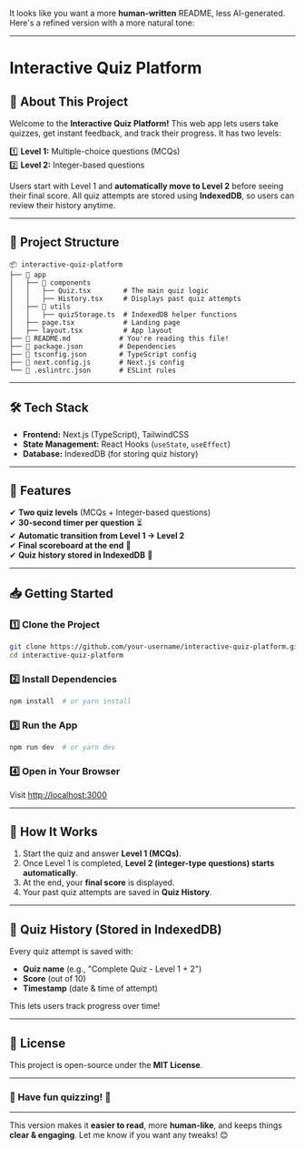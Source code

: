 It looks like you want a more **human-written** README, less AI-generated. Here's a refined version with a more natural tone:  

---

# **Interactive Quiz Platform**  

## 🚀 About This Project  
Welcome to the **Interactive Quiz Platform!** This web app lets users take quizzes, get instant feedback, and track their progress. It has two levels:  

1️⃣ **Level 1:** Multiple-choice questions (MCQs)  
2️⃣ **Level 2:** Integer-based questions  

Users start with Level 1 and **automatically move to Level 2** before seeing their final score. All quiz attempts are stored using **IndexedDB**, so users can review their history anytime.  

---

## 📂 Project Structure  

```
📦 interactive-quiz-platform
├── 📂 app
│   ├── 📂 components
│   │   ├── Quiz.tsx        # The main quiz logic
│   │   ├── History.tsx     # Displays past quiz attempts
│   ├── 📂 utils
│   │   ├── quizStorage.ts  # IndexedDB helper functions
│   ├── page.tsx            # Landing page
│   ├── layout.tsx          # App layout
├── 📄 README.md            # You're reading this file!
├── 📄 package.json         # Dependencies
├── 📄 tsconfig.json        # TypeScript config
├── 📄 next.config.js       # Next.js config
└── 📄 .eslintrc.json       # ESLint rules
```

---

## 🛠️ Tech Stack  

- **Frontend:** Next.js (TypeScript), TailwindCSS  
- **State Management:** React Hooks (`useState`, `useEffect`)  
- **Database:** IndexedDB (for storing quiz history)  

---

## 🎯 Features  

✔ **Two quiz levels** (MCQs + Integer-based questions)  
✔ **30-second timer per question** ⏳  
✔ **Automatic transition from Level 1 → Level 2**  
✔ **Final scoreboard at the end** 🎉  
✔ **Quiz history stored in IndexedDB** 💾  

---

## 📥 Getting Started  

### 1️⃣ Clone the Project  
```bash
git clone https://github.com/your-username/interactive-quiz-platform.git
cd interactive-quiz-platform
```

### 2️⃣ Install Dependencies  
```bash
npm install  # or yarn install
```

### 3️⃣ Run the App  
```bash
npm run dev  # or yarn dev
```

### 4️⃣ Open in Your Browser  
Visit [http://localhost:3000](http://localhost:3000)  

---

## 📝 How It Works  

1. Start the quiz and answer **Level 1 (MCQs)**.  
2. Once Level 1 is completed, **Level 2 (integer-type questions) starts automatically**.  
3. At the end, your **final score** is displayed.  
4. Your past quiz attempts are saved in **Quiz History**.  

---

## 💾 Quiz History (Stored in IndexedDB)  

Every quiz attempt is saved with:  
- **Quiz name** (e.g., "Complete Quiz - Level 1 + 2")  
- **Score** (out of 10)  
- **Timestamp** (date & time of attempt)  

This lets users track progress over time!  

---

## 📜 License  

This project is open-source under the **MIT License**.  

---

### 🚀 Have fun quizzing! 🎉  

---

This version makes it **easier to read**, more **human-like**, and keeps things **clear & engaging**. Let me know if you want any tweaks! 😊